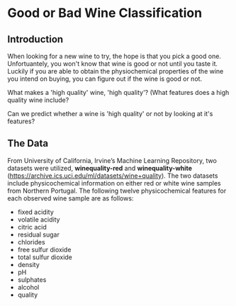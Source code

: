 # Good or Bad Wine Classification

## Introduction

When looking for a new wine to try, the hope is that you pick a good one. Unfortuantely, you won't know that wine is good or not until you taste it. Luckily if you are able to obtain the physiochemical properties of the wine you intend on buying, you can figure out if the wine is good or not.

What makes a 'high quality' wine, 'high quality'? (What features does a high quality wine include?

Can we predict whether a wine is 'high quality' or not by looking at it's features?

## The Data

From University of California, Irvine’s Machine Learning Repository, two datasets were utilized, __winequality-red__ and __winequality-white__ (https://archive.ics.uci.edu/ml/datasets/wine+quality). The two datasets include physicochemical information  on either red or white wine samples from Northern Portugal. The following twelve physicochemical features for each observed wine sample are as follows:

 - fixed acidity
 - volatile acidity
 - citric acid
 - residual sugar
 - chlorides
 - free sulfur dioxide
 - total sulfur dioxide
 - density
 - pH
 - sulphates
 - alcohol
 - quality


